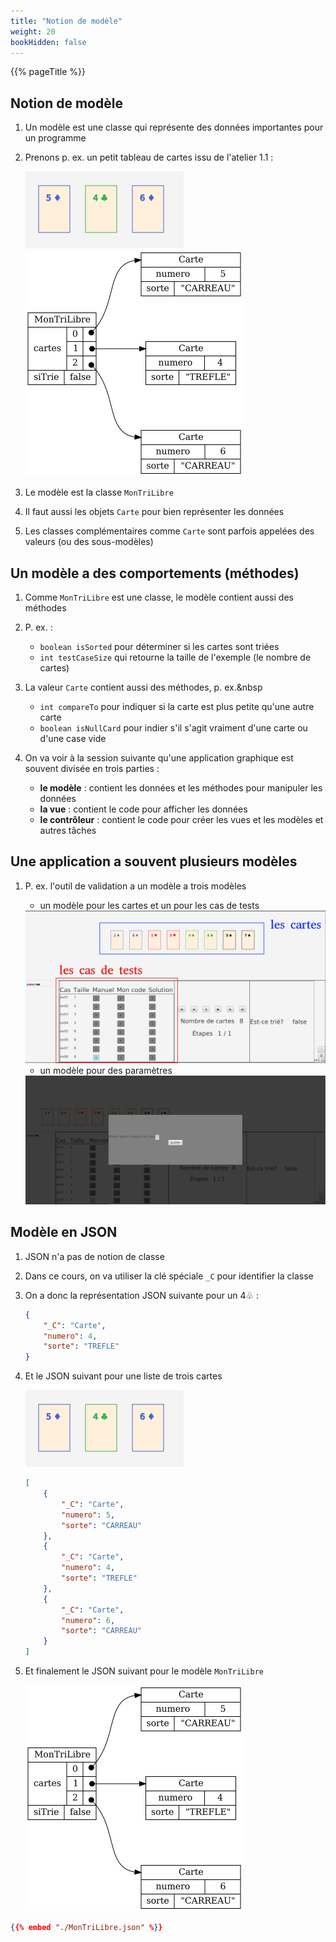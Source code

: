 ```yaml
---
title: "Notion de modèle"
weight: 20
bookHidden: false
---
```



{{% pageTitle %}}


## Notion de modèle

1. Un modèle est une classe qui représente des données importantes pour un programme

1. Prenons p.&nbsp;ex. un petit tableau de cartes issu de l'atelier 1.1&nbsp;:

    <img class="small-figure" src="MonTriLibre_cartes.png" />

    <img class="small-figure" src="MonTriLibre.png" />


1. Le modèle est la classe `MonTriLibre`

1. Il faut aussi les objets `Carte` pour bien représenter les données

1. Les classes complémentaires comme `Carte` sont parfois appelées des valeurs (ou des sous-modèles)

## Un modèle a des comportements (méthodes)

1. Comme `MonTriLibre` est une classe, le modèle contient aussi des méthodes

1. P.&nbsp;ex.&nbsp;:

    * `boolean isSorted` pour déterminer si les cartes sont triées
    * `int testCaseSize` qui retourne la taille de l'exemple (le nombre de cartes)

1. La valeur `Carte` contient aussi des méthodes, p.&nbsp;ex.&nbsp

    * `int compareTo` pour indiquer si la carte est plus petite qu'une autre carte
    * `boolean isNullCard` pour indier s'il s'agit vraiment d'une carte ou d'une case vide

1. On va voir à la session suivante qu'une application graphique est souvent divisée en trois parties&nbsp;:

    * **le modèle**&nbsp;: contient les données et les méthodes pour manipuler les données
    * **la vue**&nbsp;: contient le code pour afficher les données
    * **le contrôleur**&nbsp;: contient le code pour créer les vues et les modèles et autres tâches


## Une application a souvent plusieurs modèles


1. P.&nbsp;ex. l'outil de validation a un modèle a trois modèles


    * un modèle pour les cartes et un pour les cas de tests

    <img class="small-figure" src="outil01.png" />

    * un modèle pour des paramètres

    <img class="small-figure" src="outil02.png" />



## Modèle en JSON


1. JSON n'a pas de notion de classe

1. Dans ce cours, on va utiliser la clé spéciale `_C` pour identifier la classe

1. On a donc la représentation JSON suivante pour un 4♧&nbsp;:

    ```json
    {
        "_C": "Carte",
        "numero": 4,
        "sorte": "TREFLE"
    }
    ```

1. Et le JSON suivant pour une liste de trois cartes


    <img class="small-figure" src="MonTriLibre_cartes.png" />

    ```json
    [
        {
            "_C": "Carte",
            "numero": 5,
            "sorte": "CARREAU"
        },
        {
            "_C": "Carte",
            "numero": 4,
            "sorte": "TREFLE"
        },
        {
            "_C": "Carte",
            "numero": 6,
            "sorte": "CARREAU"
        }
    ]
    ```


1. Et finalement le JSON suivant pour le modèle `MonTriLibre`


    <img class="small-figure" src="MonTriLibre.png" />

```json
{{% embed "./MonTriLibre.json" %}}
```




